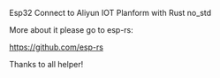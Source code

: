 Esp32 Connect to Aliyun IOT Planform with Rust no_std

More about it please go to esp-rs:

https://github.com/esp-rs

Thanks to all helper!
